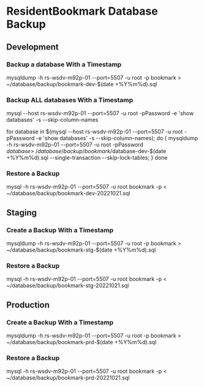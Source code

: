 # ResidentBookmark Database Backup

## Development

### Backup a database With a Timestamp

mysqldump -h rs-wsdv-m92p-01 --port=5507 -u root -p bookmark > ~/database/backup/bookmark-dev-$(date +%Y%m%d).sql

### Backup ALL databases With a Timestamp

mysql --host rs-wsdv-m92p-01 --port=5507 -u root -pPassword -e 'show databases' -s --skip-column-names

for database in $(mysql --host rs-wsdv-m92p-01 --port=5507 -u root -pPassword -e 'show databases' -s --skip-column-names); do {
    mysqldump -h rs-wsdv-m92p-01 --port=5507 -u root -pPassword $database > ~/database/backup/bookmark/$database-dev-$(date +%Y%m%d).sql --single-transaction --skip-lock-tables;
}
done

### Restore a Backup

mysql -h rs-wsdv-m92p-01 --port=5507 -u root bookmark -p < ~/database/backup/bookmark-dev-20221021.sql

## Staging

### Create a Backup With a Timestamp

mysqldump -h rs-wsdv-m92p-01 --port=5507 -u root -p bookmark > ~/database/backup/bookmark-stg-$(date +%Y%m%d).sql

### Restore a Backup

mysql -h rs-wsdv-m92p-01 --port=5507 -u root bookmark -p < ~/database/backup/bookmark-stg-20221021.sql

## Production 

### Create a Backup With a Timestamp

mysqldump -h rs-wsdv-m92p-01 --port=5507 -u root -p bookmark > ~/database/backup/bookmark-prd-$(date +%Y%m%d).sql

### Restore a Backup

mysql -h rs-wsdv-m92p-01 --port=5507 -u root bookmark -p < ~/database/backup/bookmark-prd-20221021.sql